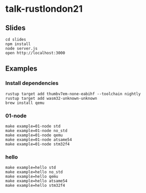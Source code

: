 # talk-rustlondon21

## Slides

    cd slides
    npm install
    node server.js
    open http://localhost:3000

## Examples

### Install dependencies

    rustup target add thumbv7em-none-eabihf --toolchain nightly
    rustup target add wasm32-unknown-unknown
    brew install qemu

### 01-node

    make example=01-node std
    make example=01-node no_std
    make example=01-node qemu
    make example=01-node atsame54
    make example=01-node stm32f4

### hello

    make example=hello std
    make example=hello no_std
    make example=hello qemu
    make example=hello atsame54
    make example=hello stm32f4
